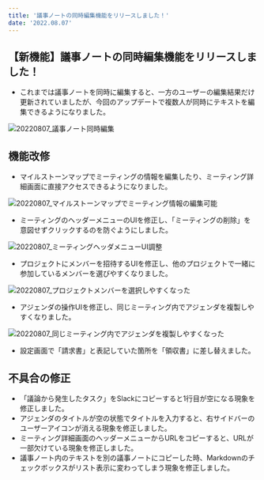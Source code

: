 ```yaml
---
title: '議事ノートの同時編集機能をリリースしました！'
date: '2022.08.07'
---
```


## 【新機能】議事ノートの同時編集機能をリリースしました！
- これまでは議事ノートを同時に編集すると、一方のユーザーの編集結果だけ更新されていましたが、今回のアップデートで複数人が同時にテキストを編集できるようになりました。

![20220807_議事ノート同時編集](https://user-images.githubusercontent.com/92074639/183339243-ad62ab5b-66e4-40f6-a940-ea5ccabdf075.png)


## 機能改修
- マイルストーンマップでミーティングの情報を編集したり、ミーティング詳細画面に直接アクセスできるようになりました。

![20220807_マイルストーンマップでミーティング情報の編集可能](https://user-images.githubusercontent.com/92074639/183339313-e27ce3fb-b321-4a04-a1d7-212f93036550.png)

- ミーティングのヘッダーメニューのUIを修正し、「ミーティングの削除」を意図せずクリックするのを防ぐようにしました。
 
![20220807_ミーティングヘッダメニューUI調整](https://user-images.githubusercontent.com/92074639/183339363-379a57f7-5ceb-4305-85d1-8391203c64a0.png)

- プロジェクトにメンバーを招待するUIを修正し、他のプロジェクトで一緒に参加しているメンバーを選びやすくなりました。

![20220807_プロジェクトメンバーを選択しやすくなった](https://user-images.githubusercontent.com/92074639/183339395-e01974cc-cc19-4282-b4de-291347c8ee5c.png)

- アジェンダの操作UIを修正し、同じミーティング内でアジェンダを複製しやすくなりました。

![20220807_同じミーティング内でアジェンダを複製しやすくなった](https://user-images.githubusercontent.com/92074639/183339439-c4671215-f4ec-4069-bb4b-05db6ff9c462.png)

- 設定画面で「請求書」と表記していた箇所を「領収書」に差し替えました。


## 不具合の修正
- 「議論から発生したタスク」をSlackにコピーすると1行目が空になる現象を修正しました。
- アジェンダのタイトルが空の状態でタイトルを入力すると、右サイドバーのユーザーアイコンが消える現象を修正しました。
- ミーティング詳細画面のヘッダーメニューからURLをコピーすると、URLが一部欠けている現象を修正しました。
- 議事ノート内のテキストを別の議事ノートにコピーした時、Markdownのチェックボックスがリスト表示に変わってしまう現象を修正しました。
